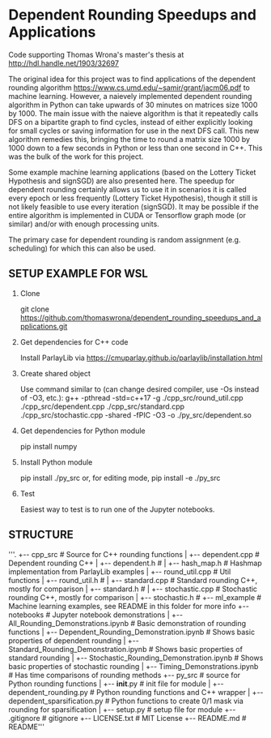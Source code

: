 # Dependent Rounding Speedups and Applications

Code supporting Thomas Wrona's master's thesis at http://hdl.handle.net/1903/32697

The original idea for this project was to find applications of the dependent rounding algorithm https://www.cs.umd.edu/~samir/grant/jacm06.pdf to machine learning. However, a naievely implemented dependent rounding algorithm in Python can take upwards of 30 minutes on matrices size 1000 by 1000. The main issue with the naieve algorithm is that it repeatedly calls DFS on a bipartite graph to find cycles, instead of either explicitly looking for small cycles or saving information for use in the next DFS call. This new algorithm remedies this, bringing the time to round a matrix size 1000 by 1000 down to a few seconds in Python or less than one second in C++. This was the bulk of the work for this project.

Some example machine learning applications (based on the Lottery Ticket Hypothesis and signSGD) are also presented here. The speedup for dependent rounding certainly allows us to use it in scenarios it is called every epoch or less frequently (Lottery Ticket Hypothesis), though it still is not likely feasible to use every iteration (signSGD). It may be possible if the entire algorithm is implemented in CUDA or Tensorflow graph mode (or similar) and/or with enough processing units.

The primary case for dependent rounding is random assignment (e.g. scheduling) for which this can also be used.

## SETUP EXAMPLE FOR WSL

1. Clone

    git clone https://github.com/thomaswrona/dependent_rounding_speedups_and_applications.git

2. Get dependencies for C++ code

    Install ParlayLib via https://cmuparlay.github.io/parlaylib/installation.html

3. Create shared object

    Use command similar to (can change desired compiler, use -Os instead of -O3, etc.):
    g++ -pthread -std=c++17 -g ./cpp_src/round_util.cpp ./cpp_src/dependent.cpp ./cpp_src/standard.cpp ./cpp_src/stochastic.cpp -shared -fPIC -O3 -o ./py_src/dependent.so

4. Get dependencies for Python module

    pip install numpy

5. Install Python module

    pip install ./py_src
    or, for editing mode,
    pip install -e ./py_src

6. Test

    Easiest way to test is to run one of the Jupyter notebooks.


## STRUCTURE

'''.
+-- cpp_src                                         # Source for C++ rounding functions
|   +-- dependent.cpp                               # Dependent rounding C++
|   +-- dependent.h                                 #
|   +-- hash_map.h                                  # Hashmap implementation from ParlayLib examples
|   +-- round_util.cpp                              # Util functions
|   +-- round_util.h                                #
|   +-- standard.cpp                                # Standard rounding C++, mostly for comparison
|   +-- standard.h                                  #
|   +-- stochastic.cpp                              # Stochastic rounding C++, mostly for comparison
|   +-- stochastic.h                                #
+-- ml_example                                      # Machine learning examples, see README in this folder for more info
+-- notebooks                                       # Jupyter notebook demonstrations
|   +-- All_Rounding_Demonstrations.ipynb           # Basic demonstration of rounding functions
|   +-- Dependent_Rounding_Demonstration.ipynb      # Shows basic properties of dependent rounding
|   +-- Standard_Rounding_Demonstration.ipynb       # Shows basic properties of standard rounding
|   +-- Stochastic_Rounding_Demonstration.ipynb     # Shows basic properties of stochastic rounding
|   +-- Timing_Demonstrations.ipynb                 # Has time comparisons of rounding methods
+-- py_src                                          # source for Python rounding functions
|   +-- __init__.py                                 # init file for module
|   +-- dependent_rounding.py                       # Python rounding functions and C++ wrapper
|   +-- dependent_sparsification.py                 # Python functions to create 0/1 mask via rounding for sparsification
|   +-- setup.py                                    # setup file for module
+-- .gitignore                                      # gitignore
+-- LICENSE.txt                                     # MIT License
+-- README.md                                       # README'''